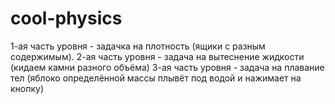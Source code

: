 # cool-physics
1-ая часть уровня - задачка на плотность (ящики с разным содержимым).
2-ая часть уровня - задача на вытеснение жидкости (кидаем камни разного объёма)
3-ая часть уровня - задача на плавание тел (яблоко определённой массы плывёт под водой и нажимает на кнопку)